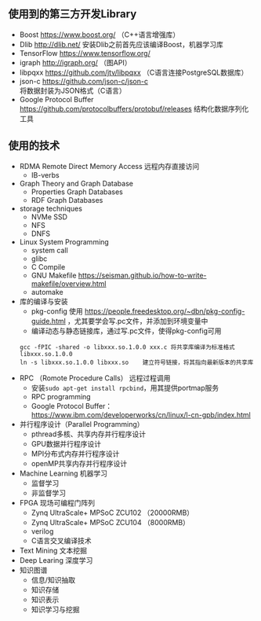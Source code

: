 ## **使用到的第三方开发Library**

* Boost https://www.boost.org/   （C++语言增强库）
* Dlib http://dlib.net/   安装Dlib之前首先应该编译Boost，机器学习库
* TensorFlow  https://www.tensorflow.org/
* igraph http://igraph.org/ （图API）
* libpqxx https://github.com/jtv/libpqxx   （C语言连接PostgreSQL数据库）
* json-c https://github.com/json-c/json-c     将数据封装为JSON格式（C语言）
* Google Protocol Buffer https://github.com/protocolbuffers/protobuf/releases   结构化数据序列化工具


## **使用的技术**

* RDMA Remote Direct Memory Access  远程内存直接访问
    * IB-verbs
* Graph Theory and Graph Database
    * Properties Graph Databases
    * RDF Graph Databases
* storage techniques
    * NVMe SSD
    * NFS
    * DNFS
* Linux System Programming
    * system call
    * glibc
    * C Compile
    * GNU Makefile https://seisman.github.io/how-to-write-makefile/overview.html
    * automake
* 库的编译与安装
    * pkg-config 使用 https://people.freedesktop.org/~dbn/pkg-config-guide.html ，尤其要学会写.pc文件，并添加到环境变量中
    * 编译动态与静态链接库，通过写.pc文件，使得pkg-config可用 
    ```shell
    gcc -fPIC -shared -o libxxx.so.1.0.0 xxx.c 将共享库编译为标准格式libxxx.so.1.0.0   
    ln -s libxxx.so.1.0.0 libxxx.so    建立符号链接，将其指向最新版本的共享库
    ```
* RPC （Romote Procedure Calls） 远程过程调用
    * 安装`sudo apt-get install rpcbind`，用其提供portmap服务
    * RPC programming
    * Google Protocol Buffer： https://www.ibm.com/developerworks/cn/linux/l-cn-gpb/index.html
* 并行程序设计（Parallel Programming）
    * pthread多核、共享内存并行程序设计
    * GPU数据并行程序设计
    * MPI分布式内存并行程序设计
    * openMP共享内存并行程序设计
* Machine Learning 机器学习
    * 监督学习
    * 非监督学习
* FPGA 现场可编程门阵列
    * Zynq UltraScale+ MPSoC ZCU102 （20000RMB）
    * Zynq UltraScale+ MPSoC ZCU104 （8000RMB）
    * verilog
    * C语言交叉编译技术
* Text Mining  文本挖掘
* Deep Learing 深度学习
* 知识图谱
    * 信息/知识抽取
    * 知识存储
    * 知识表示
    * 知识学习与挖掘
